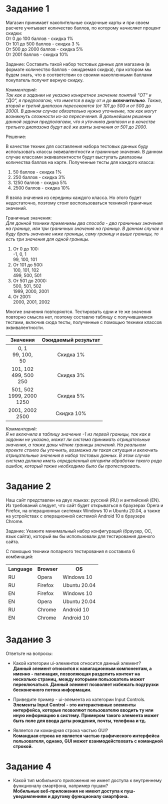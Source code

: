 # Задание 1

Магазин принимает накопительные скидочные карты и при своем расчете учитывает количество баллов, по которому начисляет процент скидки:
<br>От 0 до 100 баллов - скидка 1%
<br>От 101 до 500 баллов - скидка 3 %
<br>От 500 до 2000 баллов - скидка 5%
<br>От 2001 баллов - скидка 10%

Задание: Составить такой набор тестовых данных для магазина (в формате количество баллов - ожидаемая скидка), при котором мы будем знать, что в
соответствии со своими накопленными баллами покупатель получит верную скидку.

*Комментарий:<br>*
*Так как в задании не указано конкретное значение понятий "ОТ" и "ДО", я предполагаю, что имеется в виду от и до **включительно**.
Также, второй и третий диапазон пересекаются (от 101 до 500 и от 500 до 2000). В данном случае обязательно нужно уточнение, так как могут возникнуть
сложности из-за пересечения.
В дальнейшем решении данной задачи предполагаем, что я уточнила диапазон и в качестве третьего диапазона будут всё же взяты значения от 501 до 2000.*

Решение:<br>

В качестве техник для составления набора тестовых данных буду использовать классы эквивалентности и граничные значения.
В данном случае классами эквивалентности будут выступать диапазоны количества баллов на карте. Полученные тесты для каждого класса:

1. 50 баллов - скидка 1%
2. 250 баллов - скидка 3%
3. 1250 баллов - скидка 5%
4. 2500 баллов - скидка 10%

Я взяла значения из середины каждого класса. Но этого будет недостаточно, поэтому стоит воспользоваться техникой граничных значений.

Граничные значения:<br>
*Для данной техники применимы два способа - два граничных значения на границе, или три граничных значения на границе.
В данном случае я буду брать значение ниже границы, саму границу и выше границы, то есть три значения для одной границы.*<br>

1. От 0 до 100:<br>
   -1, 0, 1<br>
   99, 100, 101
2. От 101 до 500:<br>
   100, 101, 102<br>
   499, 500, 501
3. От 501 до 2000:<br>
   500, 501, 502<br>
   1999, 2000, 2001
4. От 2001:<br>
   2000, 2001, 2002

Многие значения повторяются. Тестировать одни и те же значения повторно смысла нет, поэтому составлю таблицу с получившимися тестами, включив сюда
тесты, полученные с помощью техники классов эквивалентности.

<table>
    <thead>
        <tr>
            <th>Значения</th>
            <th>Ожидаемый результат</th>
        </tr>
    </thead>
    <tbody>
        <tr>
            <td style="text-align: center; vertical-align: middle;">0, 1<br>99, 100, <br>50</td>
            <td style="text-align: center; vertical-align: middle;">Скидка 1%</td>
        </tr> 
        <tr>
            <td style="text-align: center; vertical-align: middle;">101, 102<br>499, 500<br>250</td>
            <td style="text-align: center; vertical-align: middle;">Скидка 3%</td>
        </tr>
        <tr>
            <td style="text-align: center; vertical-align: middle;">501, 502<br>1999, 2000<br>1250</td>
            <td style="text-align: center; vertical-align: middle;">Скидка 5%</td>
        </tr>
        <tr>
            <td style="text-align: center; vertical-align: middle;">2001, 2002<br>2500</td>
            <td style="text-align: center; vertical-align: middle;">Скидка 10%</td>
        </tr>
    </tbody>
</table>

*Комментарий:<br>*
*Я не включила в таблицу значение -1 из первой границы, так как в задании не указано, может ли система принимать отрицательные значения, а также даны
чёткие границы значений. На реальном проекте стоило бы уточнить, возможна ли такая ситуация и включить отрицательные значения в набор тестовых
данных. В этом случае система должна иметь определенный алгоритм обработки такого рода ошибок, который также необходимо было бы протестировать.*

# Задание 2

Наш сайт представлен на двух языках: русский (RU) и английский (EN). Из требований следует, что сайт будет открываться в браузерах Opera и Firefox, на
операционных системах Windows 10 и Ubuntu 20.04, а также на устройствах с операционной системой Android 10 в браузере Chrome.

Задание: Укажите минимальный набор конфигураций (браузер, ОС, язык сайта), который вы бы использовали для тестирования данного сайта.

С помощью техники попарного тестирования я составила 6 комбинаций:
<table>
    <thead>
        <tr>
            <th>Language</th>
            <th>Browser</th>
            <th>OS</th>
        </tr>
        <tr>
            <td>RU</td>
            <td>Opera</td>
            <td>Windows 10</td>
        </tr>
        <tr>
            <td>RU</td>
            <td>Firefox</td>
            <td>Ubuntu 20.04</td>
        </tr>
        <tr>
            <td>EN</td>
            <td>Firefox</td>
            <td>Windows 10</td>
        </tr>
        <tr>
            <td>EN</td>
            <td>Opera</td>
            <td>Ubuntu 20.04</td>
        </tr>
        <tr>
            <td>RU</td>
            <td>Chrome</td>
            <td>Android 10</td>
        </tr>
        <tr>
            <td>EN</td>
            <td>Chrome</td>
            <td>Android 10</td>
        </tr>
    </thead>
</table>

# Задание 3

Ответьте на вопросы:

- Какой категории ui-элементов относится данный элемент?<br>
  **Данный элемент относится к навигационным компонентам, а именно - пагинация, позволяющая разделить контент на несколько страниц, между которыми
  пользователь может переключаться. Данный элемент позволяет избежать подгрузки бесконечного потока информации.**


- Приведите пример - ui-элемента из категории Input Controls.<br>
  **Элементы Input Control - это интерактивные элементы интерфейса, которые позволяют пользователю вводить ту или иную информацию в систему.
  Примером такого элемента может быть поле для ввода даты рождения, почты, телефона и тд.**


- Является ли командная строка частью GUI?<br>
  **Командная строка не является частью графического интерфейса пользователя, однако, GUI может взаимодействовать с командной строкой.**

# Задание 4

- Какой тип мобильного приложения не имеет доступа к внутреннему функционалу смартфона, например пушам?<br>
  **Мобильные веб-приложения не имеют доступа к пуш-уведомлениям и другому функционалу смартфона.**